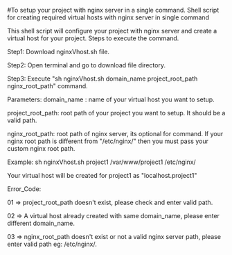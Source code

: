 #To setup your project with nginx server in a single command.
Shell script for creating required virtual hosts with nginx server in single command

This shell script will configure your project with nginx server and create a virtual host for your project.
Steps to execute the command.

Step1: Download nginxVhost.sh file.

Step2: Open terminal and go to download file directory.

Step3: Execute "sh nginxVhost.sh domain_name project_root_path nginx_root_path" command.

Parameters: domain_name : name of your virtual host you want to setup.

project_root_path: root path of your project you want to setup. It should be a valid path.

nginx_root_path: root path of nginx server, its optional for command. If your nginx root path is different from "/etc/nginx/" then you must pass your custom nginx root path.

Example: sh nginxVhost.sh project1 /var/www/project1 /etc/nginx/

Your virtual host will be created for project1 as "localhost.project1"

Error_Code:

01 => project_root_path doesn't exist, please check and enter valid path.

02 => A virtual host already created with same domain_name, please enter different domain_name.

03 => nginx_root_path doesn't exist or not a valid nginx server path, please enter valid path eg: /etc/nginx/.
